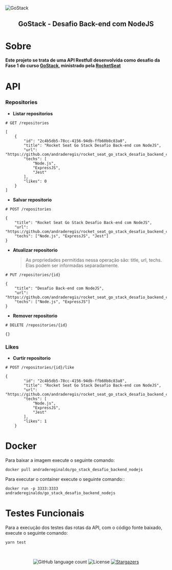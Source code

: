 ![GoStack](https://storage.googleapis.com/golden-wind/bootcamp-gostack/header-desafios-new.png)

<h2 align="center">GoStack - Desafio Back-end com NodeJS</h2>

# Sobre

**Este projeto se trata de uma API Restfull desenvolvida como desafio da Fase 1 do curso [GoStack](https://pages.rocketseat.com.br/gostack),
ministrado pela [RocketSeat](https://rocketseat.com.br/)**

# API

### Repositories

-   **Listar repositorios**

```
# GET /repositories

[
    {
        "id": "2c4b5db5-78cc-4156-94db-ffb60b8c83a8",
        "title": "Rocket Seat Go Stack Desafio Back-end com NodeJS",
        "url": "https://github.com/andraderegis/rocket_seat_go_stack_desafio_backend_com_node_js",
        "techs": [
            "Node.js",
            "ExpressJS",
            "Jest"
        ],
        "likes": 0
    }
]
```

-   **Salvar repositorio**

```
# POST /repositories

{
	"title": "Rocket Seat Go Stack Desafio Back-end com NodeJS",
	"url": "https://github.com/andraderegis/rocket_seat_go_stack_desafio_backend_com_node_js",
	"techs": ["Node.js", "ExpressJS", "Jest"]
}
```

-   **Atualizar repositorio**

    > As propriedades permitidas nessa operação são: title, url, techs. Elas podem ser informadas
    > separadamente.

```
# PUT /repositories/{id}

{
	"title": "Desafio Back-end com NodeJS",
	"url": "https://github.com/andraderegis/rocket_seat_go_stack_desafio_backend_com_node_js",
	"techs": ["Node.js", "ExpressJS"]
}
```

-   **Remover repositorio**

```
# DELETE /repositories/{id}

{}
```

### Likes

-   **Curtir repositorio**

```
# POST /repositories/{id}/like

{
        "id": "2c4b5db5-78cc-4156-94db-ffb60b8c83a8",
        "title": "Rocket Seat Go Stack Desafio Back-end com NodeJS",
        "url": "https://github.com/andraderegis/rocket_seat_go_stack_desafio_backend_com_node_js",
        "techs": [
            "Node.js",
            "ExpressJS",
            "Jest"
        ],
        "likes": 1
    }

```

# Docker

Para baixar a imagem execute o seguinte comando:

```
docker pull andradereginaldo/go_stack_desafio_backend_nodejs
```

Para executar o container execute o seguinte comando::

```
docker run -p 3333:3333 andradereginaldo/go_stack_desafio_backend_nodejs
```

# Testes Funcionais

Para a execução dos testes das rotas da API, com o código fonte baixado, execute o seguinte comando:

```
yarn test
```

</br>

<p align="center">
  <img alt="GitHub language count" src="https://img.shields.io/github/languages/count/rocketseat/bootcamp-gostack-desafios?color=%2304D361">

  <img alt="License" src="https://img.shields.io/badge/license-MIT-%2304D361">

  <a href="https://github.com/andraderegis/rocket_seat_go_stack_desafio_backend_com_node_js/stargazers">
    <img alt="Stargazers" src="https://img.shields.io/github/stars/andraderegis/rocket_seat_go_stack_desafio_backend_com_node_js?style=social">
  </a>
</p>
